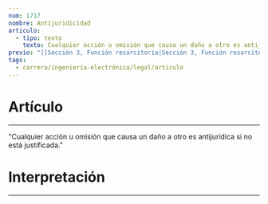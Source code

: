 ```yaml
---
num: 1717
nombre: Antijuridicidad
articulo:
  - tipo: texto
    texto: Cualquier acción u omisión que causa un daño a otro es antijurídica si no está justificada.
previo: "[[Sección 3, Función resarcitoria|Sección 3, Función resarcitoria]]"
tags:
  - carrera/ingeniería-electrónica/legal/articulo
---
```

# Artículo
---
"Cualquier acción u omisión que causa un daño a otro es antijurídica si no está justificada."

# Interpretación
---
